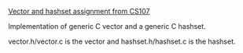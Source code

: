 [Vector and hashset assignment from CS107](http://see.stanford.edu/materials/icsppcs107/11-Assignment-3-Vector.pdf)

Implementation of generic C vector and a generic C hashset. 

vector.h/vector.c is the vector and hashset.h/hashset.c is the hashset. 

